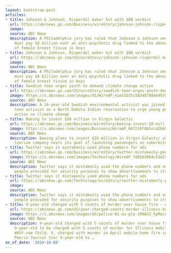 ```yaml
---
layout: bootstrap-post
articles:
- title: Johnson & Johnson, Risperdal maker hit with $8B verdict
  url: https://abcnews.go.com/Business/wireStory/johnson-johnson-risperdal-maker-hit-8b-verdict-66149483
  image: 
  source: ABC News
  description: A Philadelphia jury has ruled that Johnson & Johnson and Janssen Pharmaceuticals
    must pay $8 billion over an anti-psychotic drug linked to the abnormal growth
    of female breast tissue in boys
- title: Johnson & Johnson, Risperdal maker hit with $8B verdict
  url: https://abcnews.go.com/US/wireStory/johnson-johnson-risperdal-maker-hit-8b-verdict-66149482
  image: 
  source: ABC News
  description: A Philadelphia jury has ruled that Johnson & Johnson and Janssen Pharmaceuticals
    must pay $8 billion over an anti-psychotic drug linked to the abnormal growth
    of female breast tissue in boys
- title: Swedish teen urges youth to demand climate change action
  url: https://abcnews.go.com/US/wireStory/swedish-teen-urges-youth-demand-climate-change-action-66149481
  image: https://s.abcnews.com/images/US/WireAP_e1e33335c583487884e9978751542aec_16x9_992.jpg
  source: ABC News
  description: A 16-year-old Swedish environmental activist was joined by another
    teen activist on a North Dakota Indian reservation to urge young people to demand
    action on climate change
- title: Boeing to invest $20 million in Virgin Galactic
  url: https://abcnews.go.com/Business/wireStory/boeing-invest-20-million-virgin-galactic-66149446
  image: https://s.abcnews.com/images/Business/WireAP_667216f6b1cc42bb9e598b26729d7226_16x9_992.jpg
  source: ABC News
  description: Boeing plans to invest $20 million in Virgin Galactic as the space
    tourism company nears its goal of launching passengers on suborbital flights
- title: Twitter says it mistakenly used phone numbers for ads
  url: https://abcnews.go.com/Business/wireStory/twitter-mistakenly-phone-numbers-ads-66149289
  image: https://s.abcnews.com/images/Technology/WireAP_7d016d884c5542c9b18673534237db3a_16x9_992.jpg
  source: ABC News
  description: Twitter says it mistakenly used the phone numbers and email addresses
    people provided for security purposes to show advertisements to its users
- title: Twitter says it mistakenly used phone numbers for ads
  url: https://abcnews.go.com/Technology/wireStory/twitter-mistakenly-phone-numbers-ads-66149288
  image: 
  source: ABC News
  description: Twitter says it mistakenly used the phone numbers and email addresses
    people provided for security purposes to show advertisements to its users
- title: 9-year-old charged with 5 counts of murder over house fire - ABC News
  url: https://abcnews.go.com/US/year-charged-counts-murder-illinois-house-fire/story?id=66141317
  image: https://s.abcnews.com/images/US/police-01-as-gty-190813_hpMain_16x9_992.jpg
  source: ABC News
  description: 9-year-old charged with 5 counts of murder over house fire ABC News
    9-year-old to be charged with 5 counts of murder for Illinois mobile home fire
    WAVY.com Child, 9, charged with murder in April mobile-home fire in Goodfield
    Peoria Journal Star 9-year-old to …
as_of_date: '2019-10-08'
---
```


